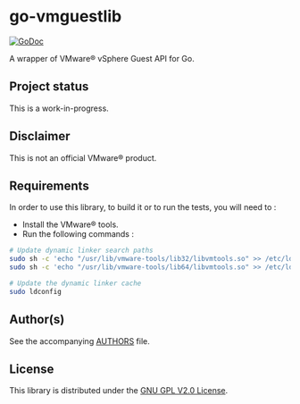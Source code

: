 # go-vmguestlib
[![GoDoc](https://godoc.org/github.com/xlucas/go-vmguestlib/vmguestlib?status.svg)](https://godoc.org/github.com/xlucas/go-vmguestlib/vmguestlib)

A wrapper of VMware® vSphere Guest API for Go.

## Project status
This is a work-in-progress.

## Disclaimer
This is not an official VMware® product.

## Requirements
In order to use this library, to build it or to run the tests, you will need to :

* Install the VMware® tools.
* Run the following commands :
```bash
# Update dynamic linker search paths
sudo sh -c 'echo "/usr/lib/vmware-tools/lib32/libvmtools.so" >> /etc/ld.so.conf.d/vmware-tools-libraries.conf'
sudo sh -c 'echo "/usr/lib/vmware-tools/lib64/libvmtools.so" >> /etc/ld.so.conf.d/vmware-tools-libraries.conf'

# Update the dynamic linker cache
sudo ldconfig
```

## Author(s)
See the accompanying [AUTHORS](AUTHORS) file.

## License
This library is distributed under the [GNU GPL V2.0 License](LICENSE).
